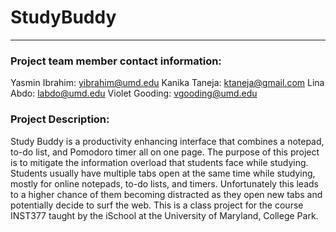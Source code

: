 # StudyBuddy
****

### Project team member contact information:
Yasmin Ibrahim: yibrahim@umd.edu
Kanika Taneja: ktaneja@gmail.com
Lina Abdo: labdo@umd.edu
Violet Gooding: vgooding@umd.edu

### Project Description:
Study Buddy is a productivity enhancing interface that combines a notepad, to-do list, and Pomodoro timer
all on one page. The purpose of this project is to mitigate the information overload that students face while
studying. Students usually have multiple tabs open at the same time while studying, mostly for online notepads,
to-do lists, and timers. Unfortunately this leads to a higher chance of them becoming distracted as they open new
tabs and potentially decide to surf the web. This is a class project for the course INST377 taught by the iSchool at
the University of Maryland, College Park.

